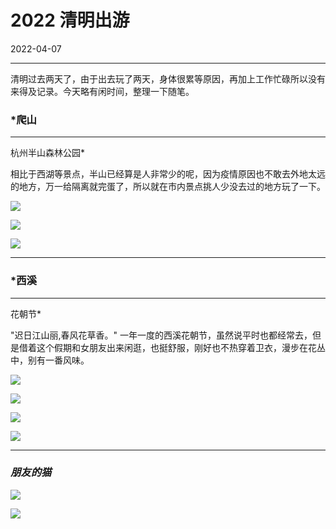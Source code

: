 # 2022 清明出游

2022-04-07  


---



清明过去两天了，由于出去玩了两天，身体很累等原因，再加上工作忙碌所以没有来得及记录。今天略有闲时间，整理一下随笔。


### *爬山
---
杭州半山森林公园*

相比于西湖等景点，半山已经算是人非常少的呢，因为疫情原因也不敢去外地太远的地方，万一给隔离就完蛋了，所以就在市内景点挑人少没去过的地方玩了一下。

![](https://imgurl.zishu.me/images/2022/04/24/6264dae6c5837.png)

![](https://imgurl.zishu.me/images/2022/04/24/6264daea5f9f2.png)

![](https://imgurl.zishu.me/images/2022/04/24/6264dafb3f999.png)

---


### *西溪
---
花朝节*

"迟日江山丽,春风花草香。" 一年一度的西溪花朝节，虽然说平时也都经常去，但是借着这个假期和女朋友出来闲逛，也挺舒服，刚好也不热穿着卫衣，漫步在花丛中，别有一番风味。

![](https://imgurl.zishu.me/images/2022/04/24/6264daff29e9e.png)

![](https://imgurl.zishu.me/images/2022/04/24/6264daffc5375.png)

![](https://imgurl.zishu.me/images/2022/04/24/6264db0bd8f81.png)

![](https://imgurl.zishu.me/images/2022/04/24/6264db0dac44e.png)

---


### *朋友的猫*

![](https://imgurl.zishu.me/images/2022/04/24/6264db886c1b3.png)

![](https://imgurl.zishu.me/images/2022/04/24/6264db86c8c56.png)